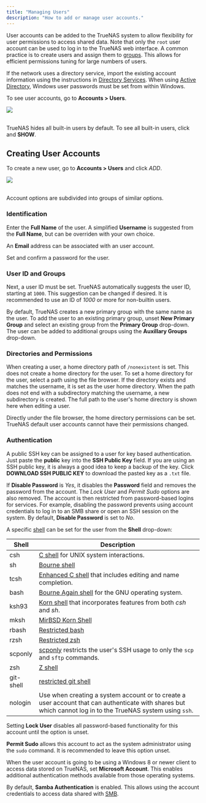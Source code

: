 ```yaml
---
title: "Managing Users"
description: "How to add or manage user accounts."
---
```


User accounts can be added to the TrueNAS system to allow flexibility for user permissions to access shared data.
Note that only the `root` user account can be used to log in to the TrueNAS web interface.
A common practice is to create users and assign them to <a href="/hub/tasks/administrative/groups/">groups</a>.
This allows for efficient permissions tuning for large numbers of users.

If the network uses a directory service, import the existing account information using the instructions in <a href="/hub/initial-setup/directory-services/">Directory Services</a>.
When using [Active Directory](/hub/initial-setup/security/directory-services/activedirectory/), Windows user passwords must be set from within Windows.

To see user accounts, go to **Accounts > Users**.

<img src="/images/AccountsUsersList.png">
<br><br>

TrueNAS hides all built-in users by default. To see all built-in users, click <i class="fas fa-cog" aria-hidden="true" title="Settings"></i> and **SHOW**.

## Creating User Accounts

To create a new user, go to **Accounts > Users** and click *ADD*.

<img src="/images/AccountsUsersAdd.png">
<br><br>

Account options are subdivided into groups of similar options.

### Identification

Enter the **Full Name** of the user.
A simplified **Username** is suggested from the **Full Name**, but can be overriden with your own choice.

An **Email** address can be associated with an user account.

Set and confirm a password for the user.

### User ID and Groups

Next, a user ID must be set.
TrueNAS automatically suggests the user ID, starting at `1000`.
This suggestion can be changed if desired.
It is recommended to use an ID of *1000* or more for non-builtin users.

By default, TrueNAS creates a new primary group with the same name as the user.
To add the user to an existing primary group, unset **New Primary Group** and select an existing group from the **Primary Group** drop-down.
The user can be added to additional groups using the **Auxillary Groups** drop-down.

### Directories and Permissions

When creating a user, a home directory path of `/nonexistent` is set.
This does not create a home directory for the user.
To set a home directory for the user, select a path using the file browser.
If the directory exists and matches the username, it is set as the user home directory.
When the path does not end with a subdirectory matching the username, a new subdirectory is created.
The full path to the user's home directory is shown here when editing a user.

Directly under the file browser, the home directory permissions can be set.
TrueNAS default user accounts cannot have their permissions changed.

### Authentication

A public SSH key can be assigned to a user for key based authentication.
Just paste the **public** key into the **SSH Public Key** field.
If you are using an SSH public key, it is always a good idea to keep a backup of the key.
Click **DOWNLOAD SSH PUBLIC KEY** to download the pasted key as a `.txt` file.

If **Disable Password** is *Yes*, it disables the **Password** field and removes the password from the account.
The *Lock User* and *Permit Sudo* options are also removed.
The account is then restricted from password-based logins for services.
For example, disabling the password prevents using account credentials to log in to an SMB share or open an SSH session on the system.
By default, **Disable Password** is set to *No*.

A specific [shell](/hub/tasks/administrative/gui-shell/) can be set for the user from the **Shell** drop-down:

| Shell | Description |
|-------|-------------|
| csh	| [C shell](https://docs.freebsd.org/44doc/usd/04.csh/paper.html) for UNIX system interactions. |
| sh	| [Bourne shell](https://www.in-ulm.de/~mascheck/bourne/v7/) |
| tcsh	| [Enhanced C shell](https://www.tcsh.org) that includes editing and name completion. |
| bash	| [Bourne Again shell](https://www.gnu.org/software/bash/manual/bash.html) for the GNU operating system. |
| ksh93	| [Korn shell](http://www.kornshell.com) that incorporates features from both *csh* and *sh*. |
| mksh	| [MirBSD Korn Shell](https://www.mirbsd.org/mksh.htm) |
| rbash	| [Restricted bash](https://www.gnu.org/software/bash/manual/html_node/The-Restricted-Shell.html) |
| rzsh	| [Restricted zsh](https://www.csse.uwa.edu.au/programming/linux/zsh-doc/zsh_14.html) |
| scponly | [scponly](https://github.com/scponly/scponly/wiki) restricts the user's SSH usage to only the `scp` and `sftp` commands. |
| zsh	| [Z shell](https://www.zsh.org) |
| git-shell | [restricted git shell](https://git-scm.com/docs/git-shell) |
| nologin | Use when creating a system account or to create a user account that can authenticate with shares but which cannot log in to the TrueNAS system using `ssh`.

Setting **Lock User** disables all password-based functionality for this account until the option is unset.

**Permit Sudo** allows this account to act as the system administrator using the `sudo` command.
It is recommended to leave this option unset.

When the user account is going to be using a Windows 8 or newer client to access data stored on TrueNAS, set **Microsoft Account**.
This enables additional authentication methods available from those operating systems.

By default, **Samba Authentication** is enabled.
This allows using the account credentials to access data shared with [SMB](/hub/sharing/smb/).
